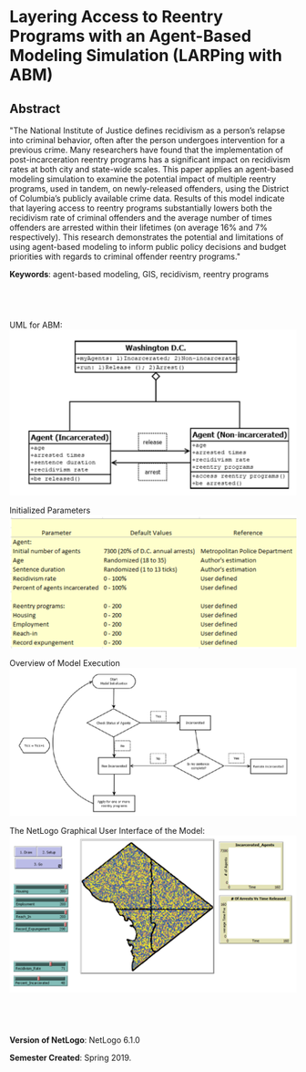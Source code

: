# Layering Access to Reentry Programs with an Agent-Based Modeling Simulation (LARPing with ABM)

## Abstract

"The National Institute of Justice defines recidivism as a person’s relapse into criminal behavior, often after the person undergoes intervention for a previous crime.  Many researchers have found that the implementation of post-incarceration reentry programs has a significant impact on recidivism rates at both city and state-wide scales. This paper applies an agent-based modeling simulation to examine the potential impact of multiple reentry programs, used in tandem, on newly-released offenders, using the District of Columbia’s publicly available crime data. Results of this model indicate that layering access to reentry programs substantially lowers both the recidivism rate of criminal offenders and the average number of times offenders are arrested within their lifetimes (on average 16% and 7% respectively). This research demonstrates the potential and limitations of using agent-based modeling to inform public policy decisions and budget priorities with regards to criminal offender reentry programs."

**Keywords**: agent-based modeling, GIS, recidivism, reentry programs

## &nbsp;
UML for ABM:
![UML](UML.png)

Initialized Parameters
![Parameters](Parameters.png)

Overview of Model Execution
![Model Execution](ModelExecution.png)

The NetLogo Graphical User Interface of the Model: 
![The NetLogo Graphical User Interface](GUI.png)

## &nbsp;

**Version of NetLogo**: NetLogo 6.1.0

**Semester Created**: Spring 2019.
